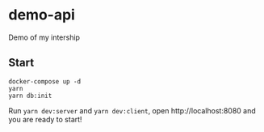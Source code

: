 # demo-api
Demo of my intership

## Start

```
docker-compose up -d
yarn
yarn db:init
```
Run `yarn dev:server` and `yarn dev:client`, open http://localhost:8080 and you are ready to start!

